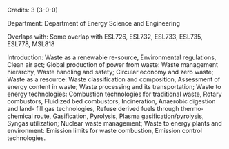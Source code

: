 Credits: 3 (3-0-0)

Department: Department of Energy Science and Engineering

Overlaps with: Some overlap with ESL726, ESL732, ESL733, ESL735, ESL778, MSL818

Introduction: Waste as a renewable re-source, Environmental regulations, Clean air act; Global production of power from waste: Waste management hierarchy, Waste handling and safety; Circular economy and zero waste; Waste as a resource: Waste classification and composition, Assessment of energy content in waste; Waste processing and its transportation; Waste to energy technologies: Combustion technologies for traditional waste, Rotary combustors, Fluidized bed combustors, Incineration, Anaerobic digestion and land- fill gas technologies, Refuse derived fuels through thermo-chemical route, Gasification, Pyrolysis, Plasma gasification/pyrolysis, Syngas utilization; Nuclear waste management; Waste to energy plants and environment: Emission limits for waste combustion, Emission control technologies.